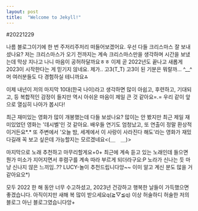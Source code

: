 ```yaml
---
layout: post
title:  "Welcome to Jekyll!"
---
```


#20221229

나름 블로그이기에 한 번 주저리주저리 떠들어보겠어요.
우선 다들 크리스마스 잘 보내셨나요? 저는 크리스마스가 오기 전까지는 계속 크리스마스만을 생각하며 시간을 보냈는데 막상 지나고 나니 마음이 공허하달까요ㅎㅎ
이제 곧 2022년도 끝나고 새롭게 2023이 시작한다는 게 믿기지 않네요. 제가.. 고3(T_T) 고3이 된 기분은 뭐랄까... ^__^ 머 여러분들도 다 경험하실 테니까요⁂

이제 내년이 저의 마지막 10대(한국 나이)라고 생각하면 많이 아쉽고, 후련하고, 기대되고, 등 복합적인 감정이 들지만 역시 아쉬운 마음이 제일 큰 것 같아요=.= 
우리 같이 앞으로 열심히 나아가 봅시다!

최근 재미있는 영화가 많이 개봉했는데 다들 보셨나요? 많이는 안 봤지만 최근 제일 재미있었던 영화는 '데시벨'인 것 같아요. 배우들 연기도 엄청났고, 또 연출이 정말 환상적이거든요*.*
또 주변에서 '오늘 밤, 세계에서 이 사랑이 사라진다 해도'라는 영화가 재밌다길래 꼭 보고 싶은데 가능할지는 모르겠네요<(＿　＿)>

 마지막으로 노래 추천하고 마무리할게요+0+ 최근에 계속 듣고 있는 노래인데 들으면 뭔가 미소가 지어지면서 후렴구를 계속 따라 부르게 되더라구요:P 노라가 신나는 듯 마냥 신나지 않은 느끼임..??
LUCY-놀이 추천드립니다앙~~ 이미 알고 계신 분도 많을 거 같아요오*) 

모두 2022 한 해 동안 너무 수고하셨고, 2023년 건강하고 행복한 날들이 가득했으면 좋겠습니다. 아직이지만 새해 복 많이 받으세요q(≧▽≦q) 이상 허술하디 허술한 저의 블로그 아닌 블로그였습니다앙+
